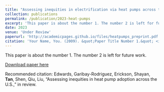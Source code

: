 ```yaml
---
title: "Assessing inequities in electrification via heat pumps across the U.S"
collection: publications
permalink: /publication/2023-heat-pumps
excerpt: 'This paper is about the number 1. The number 2 is left for future work.'
date: 2023
venue: 'Under Review'
paperurl: 'http://academicpages.github.io/files/heatpumps_preprint.pdf'
citation: 'Your Name, You. (2009). &quot;Paper Title Number 1.&quot; <i>Journal 1</i>. 1(1).'
---
```

This paper is about the number 1. The number 2 is left for future work.

[Download paper here](http://academicpages.github.io/files/heatpumps_preprint.pdf)

Recommended citation: Edwards, Garibay-Rodriguez, Erickson, Shayan, <b>Tan</b>, Shen, Qiu, Liu, “Assessing inequities in heat pump adoption across the U.S.,” in review.
